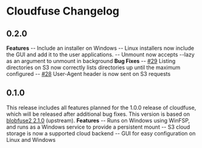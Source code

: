 # Cloudfuse Changelog #

## 0.2.0 ##

**Features**
-- Include an installer on Windows
-- Linux installers now include the GUI and add it to the user applications.
-- Unmount now accepts --lazy as an argument to unmount in background
**Bug Fixes**
-- [#29](https://github.com/Seagate/cloudfuse/pull/29) Listing directories on S3 now correctly lists directories up until the maximum configured
-- [#28](https://github.com/Seagate/cloudfuse/pull/28)  User-Agent header is now sent on S3 requests

## 0.1.0 ##

This release includes all features planned for the 1.0.0 release of cloudfuse, which will be released after additional bug fixes.
This version is based on [blobfuse2 2.1.0](https://github.com/Azure/azure-storage-fuse/releases/tag/blobfuse2-2.1.0) (upstream).
**Features**
-- Runs on Windows using WinFSP, and runs as a Windows service to provide a persistent mount
-- S3 cloud storage is now a supported cloud backend
-- GUI for easy configuration on Linux and Windows
